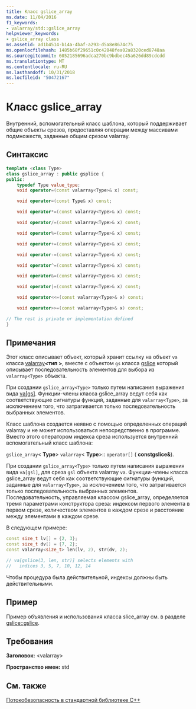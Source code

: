 ```yaml
---
title: Класс gslice_array
ms.date: 11/04/2016
f1_keywords:
- valarray/std::gslice_array
helpviewer_keywords:
- gslice_array class
ms.assetid: ad1b4514-b14a-4baf-a293-d5a8e8674c75
ms.openlocfilehash: 1485b68f29651c0c42048fea02a8320ced8748aa
ms.sourcegitcommit: 6052185696adca270bc9bdbec45a626dd89cdcdd
ms.translationtype: MT
ms.contentlocale: ru-RU
ms.lasthandoff: 10/31/2018
ms.locfileid: "50472167"
---
```

# <a name="gslicearray-class"></a>Класс gslice_array

Внутренний, вспомогательный класс шаблона, который поддерживает общие объекты срезов, предоставляя операции между массивами подмножеств, заданные общим срезом valarray.

## <a name="syntax"></a>Синтаксис

```cpp
template <class Type>
class gslice_array : public gsplice {
public:
    typedef Type value_type;
    void operator=(const valarray<Type>& x) const;

    void operator=(const Type& x) const;

    void operator*=(const valarray<Type>& x) const;

    void operator/=(const valarray<Type>& x) const;

    void operator%=(const valarray<Type>& x) const;

    void operator+=(const valarray<Type>& x) const;

    void operator-=(const valarray<Type>& x) const;

    void operator^=(const valarray<Type>& x) const;

    void operator&=(const valarray<Type>& x) const;

    void operator|=(const valarray<Type>& x) const;

    void operator<<=(const valarray<Type>& x) const;

    void operator>>=(const valarray<Type>& x) const;

// The rest is private or implementation defined
}
```

## <a name="remarks"></a>Примечания

Этот класс описывает объект, который хранит ссылку на объект `va` класса [valarray](../standard-library/valarray-class.md)**\<тип >**, вместе с объектом `gs` класса [ gslice](../standard-library/gslice-class.md) который описывает последовательность элементов для выбора из `valarray<Type>` объекта.

При создании `gslice_array<Type>` только путем написания выражения вида [va&#91;gs&#93;](../standard-library/valarray-class.md#op_at). Функции-члены класса gslice_array ведут себя как соответствующие сигнатуры функций, заданные для `valarray<Type>`, за исключением того, что затрагивается только последовательность выбранных элементов.

Класс шаблона создается неявно с помощью определенных операций valarray и не может использоваться непосредственно в программе. Вместо этого оператором индекса среза используется внутренний вспомогательный класс шаблона:

`gslice_array`\< **Type**> `valarray`\< **Type**>:: `operator[]` ( **constgslice&**).

При создании `gslice_array<Type>` только путем написания выражения вида `va[gsl]`, для среза `gsl` объекта valarray `va`. Функции-члены класса gslice_array ведут себя как соответствующие сигнатуры функций, заданные для `valarray<Type>`, за исключением того, что затрагивается только последовательность выбранных элементов. Последовательность, управляемая классом gslice_array, определяется тремя параметрами конструктора среза: индексом первого элемента в первом срезе, количеством элементов в каждом срезе и расстояние между элементами в каждом срезе.

В следующем примере:

```cpp
const size_t lv[] = {2, 3};
const size_t dv[] = {7, 2};
const valarray<size_t> len(lv, 2), str(dv, 2);

// va[gslice(3, len, str)] selects elements with
//   indices 3, 5, 7, 10, 12, 14
```

Чтобы процедура была действительной, индексы должны быть действительными.

## <a name="example"></a>Пример

Пример объявления и использования класса slice_array см. в разделе [gslice::gslice](../standard-library/gslice-class.md#gslice).

## <a name="requirements"></a>Требования

**Заголовок:** \<valarray>

**Пространство имен:** std

## <a name="see-also"></a>См. также

[Потокобезопасность в стандартной библиотеке C++](../standard-library/thread-safety-in-the-cpp-standard-library.md)<br/>
